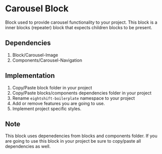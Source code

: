 # Carousel Block

Block used to provide carousel functionality to your project. This block is a inner blocks (repeater) block that expects children blocks to be present.

## Dependencies

1. Block/Carousel-Image
2. Components/Carousel-Navigation

## Implementation
1. Copy/Paste block folder in your project
2. Copy/Paste blocks/components dependencies folder in your project
3. Rename `eightshift-boilerplate` namespace to your project
4. Add or remove features you are going to use.
5. Implement project specific styles.

## Note
This block uses depenedencies from blocks and components folder. If you are going to use this block in your project be sure to copy/paste all dependencies as well.
